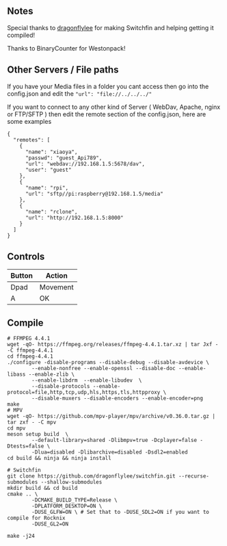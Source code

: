 ## Notes

Special thanks to [dragonflylee](https://github.com/dragonflylee) for making Switchfin and helping getting it compiled!

Thanks to BinaryCounter for Westonpack!

## Other Servers / File paths

If you have your Media files in a folder you cant access then go into the config.json and edit the
```"url": "file://../../../" ```

If you want to connect to any other kind of Server ( WebDav, Apache, nginx or FTP/SFTP ) then edit the remote section of the config.json, here are some examples 
```
{
  "remotes": [
    {
      "name": "xiaoya",
      "passwd": "guest_Api789",
      "url": "webdav://192.168.1.5:5678/dav",
      "user": "guest"
    },
    {
      "name": "rpi",
      "url": "sftp//pi:raspberry@192.168.1.5/media"
    },
    {
      "name": "rclone",
      "url": "http://192.168.1.5:8000"
    }
  ]
}
```
## Controls

| Button | Action |
|--|--| 
|Dpad|Movement|
|A|OK|


## Compile

```shell
# FFMPEG 4.4.1
wget -qO- https://ffmpeg.org/releases/ffmpeg-4.4.1.tar.xz | tar Jxf - -C ffmpeg-4.4.1
cd ffmpeg-4.4.1
./configure -disable-programs --disable-debug --disable-avdevice \
		--enable-nonfree --enable-openssl --disable-doc --enable-libass --enable-zlib \
		--enable-libdrm  --enable-libudev  \
		--disable-protocols --enable-protocol=file,http,tcp,udp,hls,https,tls,httpproxy \
		--disable-muxers --disable-encoders --enable-encoder=png
make 
# MPV
wget -qO- https://github.com/mpv-player/mpv/archive/v0.36.0.tar.gz | tar zxf - -C mpv
cd mpv
meson setup build  \
		--default-library=shared -Dlibmpv=true -Dcplayer=false -Dtests=false \
		-Dlua=disabled -Dlibarchive=disabled -Dsdl2=enabled
cd build && ninja && ninja install

# Switchfin
git clone https://github.com/dragonflylee/switchfin.git --recurse-submodules --shallow-submodules
mkdir build && cd build
cmake .. \
		-DCMAKE_BUILD_TYPE=Release \
		-DPLATFORM_DESKTOP=ON \
		-DUSE_GLFW=ON \ # Set that to -DUSE_SDL2=ON if you want to compile for Rocknix
		-DUSE_GL2=ON

make -j24
```
